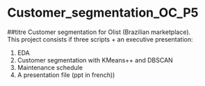 # Customer_segmentation_OC_P5
##titre Customer segmentation for Olist (Brazilian marketplace).  
This project consists if three scripts + an executive presentation:  
1. EDA  
2. Customer segmentation with KMeans++ and DBSCAN  
3. Maintenance schedule  
4. A presentation file (ppt in french))
